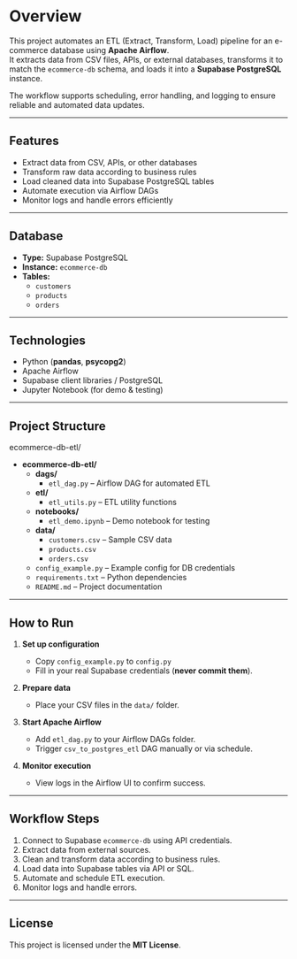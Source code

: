 # Overview
This project automates an ETL (Extract, Transform, Load) pipeline for an e-commerce database using **Apache Airflow**.  
It extracts data from CSV files, APIs, or external databases, transforms it to match the `ecommerce-db` schema, and loads it into a **Supabase PostgreSQL** instance.  

The workflow supports scheduling, error handling, and logging to ensure reliable and automated data updates.

---

## Features
- Extract data from CSV, APIs, or other databases  
- Transform raw data according to business rules  
- Load cleaned data into Supabase PostgreSQL tables  
- Automate execution via Airflow DAGs  
- Monitor logs and handle errors efficiently  

---

## Database
- **Type:** Supabase PostgreSQL  
- **Instance:** `ecommerce-db`  
- **Tables:**  
  - `customers`  
  - `products`  
  - `orders`  

---

## Technologies
- Python (**pandas**, **psycopg2**)  
- Apache Airflow  
- Supabase client libraries / PostgreSQL  
- Jupyter Notebook (for demo & testing)  

---

## Project Structure
ecommerce-db-etl/

- **ecommerce-db-etl/**
  - **dags/**
    - `etl_dag.py` – Airflow DAG for automated ETL
  - **etl/**
    - `etl_utils.py` – ETL utility functions
  - **notebooks/**
    - `etl_demo.ipynb` – Demo notebook for testing
  - **data/**
    - `customers.csv` – Sample CSV data
    - `products.csv`
    - `orders.csv`
  - `config_example.py` – Example config for DB credentials
  - `requirements.txt` – Python dependencies
  - `README.md` – Project documentation

---

## How to Run

1. **Set up configuration**  
   - Copy `config_example.py` to `config.py`  
   - Fill in your real Supabase credentials (**never commit them**).  

2. **Prepare data**  
   - Place your CSV files in the `data/` folder.  

3. **Start Apache Airflow**  
   - Add `etl_dag.py` to your Airflow DAGs folder.  
   - Trigger `csv_to_postgres_etl` DAG manually or via schedule.  

4. **Monitor execution**  
   - View logs in the Airflow UI to confirm success.  

---

## Workflow Steps
1. Connect to Supabase `ecommerce-db` using API credentials.  
2. Extract data from external sources.  
3. Clean and transform data according to business rules.  
4. Load data into Supabase tables via API or SQL.  
5. Automate and schedule ETL execution.  
6. Monitor logs and handle errors.  

---

## License
This project is licensed under the **MIT License**.
